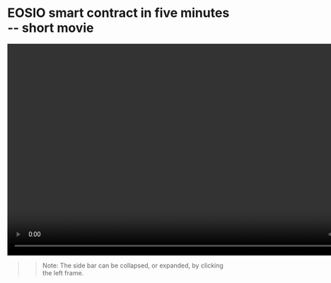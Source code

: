 # EOSIO smart contract in five minutes -- short movie

<!-- The HTML tag <video> is not served well by Markdown: therefore the source has to be expressed explicitly. Compare:
![](../images/file_structure.png)
where ../images is automatically converted to ../_images -->

<video src="_static/five_minutes.mp4" width="854" height="480" controls preload></video>

>> Note: The side bar can be collapsed, or expanded, by clicking the left frame.
